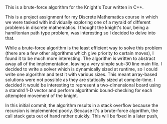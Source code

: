 This is a brute-force algorithm for the Knight's Tour written in C++. 

This is a project assignment for my Discrete Mathematics course in which we were tasked with individually exploring one of a myraid of different problems 
in discrete mathematics. I thought the knight's tour, being a hamiltonian path type problem, was interesting so I decided to delve into that.

While a brute-force algorithm is the least efficient way to solve this problem (there are a few other algorithms which give priority to certain moves), I 
found it to be much more interesting. The algorithm is written to abstract away all of the implementation, leaving a very simple sub-30 line main file. 
I decided to write a solver which is dynamically sized at runtime, so I could write one algorithm and test it with various sizes. This meant array-based 
solutions were not possible as they are statically sized at compile-time. I decided it would be interesting to represent a two-dimensional board using a 
standrd 1-D vector and perform algorithmic bound-checking for each attempted movement of the knight.

In this initial commit, the algorithm results in a stack overflow because the recursion is implemented poorly. Because it's a brute-force algorithm, the 
call stack gets out of hand rather quickly. This will be fixed in a later push, 
